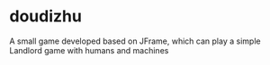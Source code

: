 # doudizhu

A small game developed based on JFrame, which can play a simple Landlord game with humans and machines
